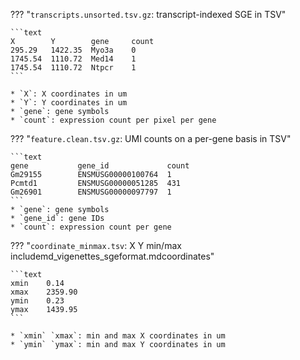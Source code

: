 
??? "`transcripts.unsorted.tsv.gz`: transcript-indexed SGE in TSV"

    ```text
    X        Y        gene     count
    295.29   1422.35  Myo3a    0
    1745.54  1110.72  Med14    1
    1745.54  1110.72  Ntpcr    1
    ```

    * `X`: X coordinates in um
    * `Y`: Y coordinates in um
    * `gene`: gene symbols
    * `count`: expression count per pixel per gene

??? "`feature.clean.tsv.gz`: UMI counts on a per-gene basis in TSV"

    ```text
    gene           gene_id             count
    Gm29155        ENSMUSG00000100764  1
    Pcmtd1         ENSMUSG00000051285  431
    Gm26901        ENSMUSG00000097797  1
    ```
    * `gene`: gene symbols
    * `gene_id`: gene IDs
    * `count`: expression count per gene

??? "`coordinate_minmax.tsv`: X Y min/max includemd_vigenettes_sgeformat.mdcoordinates"

    ```text
    xmin	0.14
    xmax	2359.90
    ymin	0.23
    ymax	1439.95
    ```

    * `xmin` `xmax`: min and max X coordinates in um
    * `ymin` `ymax`: min and max Y coordinates in um
